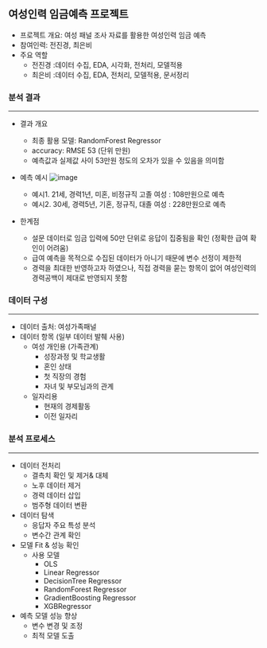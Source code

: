 ## 여성인력 임금예측 프로젝트
- 프로젝트 개요: 여성 패널 조사 자료를 활용한 여성인력 임금 예측
- 참여인력: 전진경, 최은비
- 주요 역할
  - 전진경 :데이터 수집, EDA, 시각화, 전처리, 모델적용
  - 최은비 :데이터 수집, EDA, 전처리, 모델적용, 문서정리
  
### 분석 결과
---
- 결과 개요
  - 최종 활용 모델: RandomForest Regressor
  - accuracy: RMSE 53 (단위 만원)
  - 예측값과 실제값 사이 53만원 정도의 오차가 있을 수 있음을 의미함
- 예측 예시
![image](https://user-images.githubusercontent.com/67793544/99473563-26eb9400-298e-11eb-8efa-68801c4b73ca.png)

  - 예시1. 21세, 경력1년, 미혼, 비정규직 고졸 여성 : 108만원으로 예측
  - 예시2. 30세, 경력5년, 기혼, 정규직, 대졸 여성 : 228만원으로 예측

- 한계점
  - 설문 데이터로 임금 입력에 50만 단위로 응답이 집중됨을 확인 (정확한 급여 확인이 어려움)
  - 급여 예측을 목적으로 수집된 데이터가 아니기 때문에 변수 선정이 제한적
  - 경력을 최대한 반영하고자 하였으나, 직접 경력을 묻는 항목이 없어 여성인력의 경력공백이 제대로 반영되지 못함
  

### 데이터 구성
---
- 데이터 출처: 여성가족패널
- 데이터 항목 (일부 데이터 발췌 사용)
  - 여성 개인용 (가족관계)
    - 성장과정 및 학교생활
    - 혼인 상태
    - 첫 직장의 경험
    - 자녀 및 부모님과의 관계
  - 일자리용
    - 현재의 경제활동
    - 이전 일자리
    
### 분석 프로세스
---
- 데이터 전처리
  - 결측치 확인 및 제거& 대체
  - 노후 데이터 제거
  - 경력 데이터 삽입
  - 범주형 데이터 변환
- 데이터 탐색
  - 응답자 주요 특성 분석
  - 변수간 관계 확인
- 모델 Fit & 성능 확인
  - 사용 모델
    - OLS
    - Linear Regressor
    - DecisionTree Regressor
    - RandomForest Regressor
    - GradientBoosting Regressor
    - XGBRegressor
- 예측 모델 성능 향상
  - 변수 변경 및 조정
  - 최적 모델 도출
  
